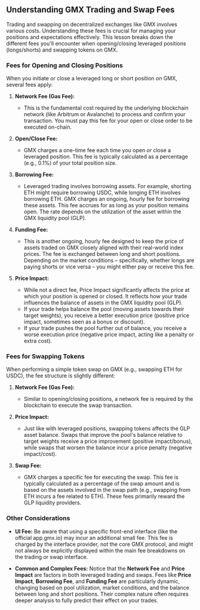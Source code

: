 ## Understanding GMX Trading and Swap Fees

Trading and swapping on decentralized exchanges like GMX involves various costs. Understanding these fees is crucial for managing your positions and expectations effectively. This lesson breaks down the different fees you'll encounter when opening/closing leveraged positions (longs/shorts) and swapping tokens on GMX.

### Fees for Opening and Closing Positions

When you initiate or close a leveraged long or short position on GMX, several fees apply:

1.  **Network Fee (Gas Fee):**
    *   This is the fundamental cost required by the underlying blockchain network (like Arbitrum or Avalanche) to process and confirm your transaction. You must pay this fee for your open or close order to be executed on-chain.

2.  **Open/Close Fee:**
    *   GMX charges a one-time fee each time you open *or* close a leveraged position. This fee is typically calculated as a percentage (e.g., 0.1%) of your total position size.

3.  **Borrowing Fee:**
    *   Leveraged trading involves borrowing assets. For example, shorting ETH might require borrowing USDC, while longing ETH involves borrowing ETH. GMX charges an ongoing, hourly fee for borrowing these assets. This fee accrues for as long as your position remains open. The rate depends on the utilization of the asset within the GMX liquidity pool (GLP).

4.  **Funding Fee:**
    *   This is another ongoing, hourly fee designed to keep the price of assets traded on GMX closely aligned with their real-world index prices. The fee is exchanged between long and short positions. Depending on the market conditions – specifically, whether longs are paying shorts or vice versa – you might either pay or receive this fee.

5.  **Price Impact:**
    *   While not a direct fee, Price Impact significantly affects the price at which your position is opened or closed. It reflects how your trade influences the balance of assets in the GMX liquidity pool (GLP).
    *   If your trade helps balance the pool (moving assets towards their target weights), you receive a better execution price (positive price impact, sometimes seen as a bonus or discount).
    *   If your trade pushes the pool further out of balance, you receive a worse execution price (negative price impact, acting like a penalty or extra cost).

### Fees for Swapping Tokens

When performing a simple token swap on GMX (e.g., swapping ETH for USDC), the fee structure is slightly different:

1.  **Network Fee (Gas Fee):**
    *   Similar to opening/closing positions, a network fee is required by the blockchain to execute the swap transaction.

2.  **Price Impact:**
    *   Just like with leveraged positions, swapping tokens affects the GLP asset balance. Swaps that improve the pool's balance relative to target weights receive a price improvement (positive impact/bonus), while swaps that worsen the balance incur a price penalty (negative impact/cost).

3.  **Swap Fee:**
    *   GMX charges a specific fee for executing the swap. This fee is typically calculated as a percentage of the swap amount and is based on the assets involved in the swap path (e.g., swapping from ETH incurs a fee related to ETH). These fees primarily reward the GLP liquidity providers.

### Other Considerations

*   **UI Fee:** Be aware that using a specific front-end interface (like the official app.gmx.io) may incur an additional small fee. This fee is charged by the interface provider, not the core GMX protocol, and might not always be explicitly displayed within the main fee breakdowns on the trading or swap interface.

*   **Common and Complex Fees:** Notice that the **Network Fee** and **Price Impact** are factors in both leveraged trading and swaps. Fees like **Price Impact**, **Borrowing Fee**, and **Funding Fee** are particularly dynamic, changing based on pool utilization, market conditions, and the balance between long and short positions. Their complex nature often requires deeper analysis to fully predict their effect on your trades.